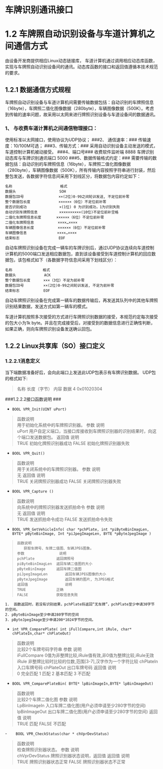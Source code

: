 车牌识别通讯接口
===============
# 1.2  车牌照自动识别设备与车道计算机之间通信方式 #
由设备开发商提供相应Linux动态链接库， 车道计算机通过调用相应动态库函数，实现与车牌照自动识别设备间的通讯。动态库函数的接口和返回值遵循本技术规范的要求。
## 1.2.1  数据通信方式规程 ##
车牌照自动识别设备与车道计算机间需要传输数据包括：自动识别的车牌照信息（16byte），车牌照二值化图像数据（280byte），车辆图像数据（500K）。考虑到传输的速率问题，故采用以太网来进行牌照识别设备与车道设备间的数据通讯。
### 1、	与收费车道计算机之间通信物理接口： ###
使用标准以太网接口，使用协议为UDP协议；
###2、	通信速率：###
传输速度：10/100M可选；
###3、传输方式：###
采用自动识别设备主动发送的模式，车道控制计算机被动接受。
###4、端口号###
收费软件监听端 8888  车牌识别动态库与车牌识别通讯端口 5000
###5、数据传输格式约定：###
需要传输的数据包括：自动识别的车牌照信息（16byte），车牌照二值化图像数据（280byte），车辆图像数据（500K），所有传输内容按照字符串进行封装，然后整包发送，各数据字符信息间采用下划线区分，将数据包内容约定如下：

    名称						格式
    数据头					   SOH
    数据包ID号				  ××(2位)0-99之间轮训发送, 不足位前补零
    整个数据包长度			    ××××××（6位）不足位前补零
    是否识别成功				 ×(1位) 0 为识别成功，1为识别失败
    自动识别车牌照信息		   ××××××××××(10位)不足位前补空格
    二值化车牌照信息长度		 ××××××（6位）不足位前补零
    二值化车牌照信息		   ××××…××××
    车辆图像信息长度		   ××××××（6位）不足位前补零
    车辆图像信息				××××…××××
    结束标志				  EOF
    

自动车牌照识别设备在完成一辆车的车牌识别后，通过UDP协议连续向车道控制计算机的5000端口发送相应数据包，直到该设备接受到车道控制计算机的回应数据包，该包格式如下（各数据字符信息间采用下划线区分）：

    名称				格式
    数据头				ACK
    整个数据包长度		 ×××（3位）不足为前补零
    数据包ID号		   ××(2位)0-99之间轮训发送, 不足为前补零
    结束标志	       EOF

自动车牌照识别设备在完成第一辆车的数据传输后，再发送其队列中的其他车牌照识别结果数据，发送方式如第一辆车的模式。

车道计算机按照多次接受的方式进行车牌照识别数据的接受，本规范约定每次接受的包大小为1k byte。并且在完成接受后，对接受到的数据信息进行正确性判断，如果正确，则向车牌照识别设备发送确认回包。

## 1.2.2  Linux共享库（SO）接口定义 ##
### 1.2.2.1消息定义  ###                                                  
 
当下端数据准备好后，会向此端口上发送此UDP包表示有车牌识别数据。
UDP包的格式如下:
> 	名称	 长度（字节）	 内容
> 	数据	 4	         0x01020304

###1.2.2.2接口函数说明  ###             					                    


- 	`BOOL VPR_Init(UINT uPort)`
> 	函数说明           													 
> 	用于初始化系统中的车牌照识别器。
> 	参数			 说明    		                                    
> 	uPort         用户自定义端口，当接口库接收到车牌照识别器的识别结果时，向这个端口发送数据包。
> 	返回值			说明     												      
> 	TRUE       	  初始化牌照识别器成功
> 	FALSE         初始化牌照识别器失败


- `BOOL VPR_Quit()`
> 	函数说明           													
> 	用于关闭系统中的车牌照识别器。
> 	参数			说明    												      
> 	无
> 	返回值			说明    												      
> 	TRUE    	  关闭牌照识别器成功
> 	FALSE		  关闭牌照识别器失败

- `BOOL VPR_Capture ()` 
> 	函数说明           												
> 	向系统中的牌照识别器发送抓拍命令
> 	参数			说明    												      
> 	无
> 	返回值			说明    												      
> 	TRUE       	  发送抓拍命令成功
> 	FALSE         发送抓拍命令失败


-    `BOOL VPR_GetVehicleInfo(
    		char *pchPlate,
    int *piByteBinImagLen,
    		BYTE* pByteBinImage,
    Int *piJpegImageLen,
    		BYTE *pByteJpegImage
    		)`
>     函数说明   												 
>        获取车牌号、车牌二值图、车辆JPEG图象。
>     参数				说明											  
>     pchPlate			返回牌照号
>     piByteBinImagLen	返回车辆二值图的大小
>     pByteBinImage		返回车牌二值图
>     piJpegImageLen		返回车辆JPEG图像的大小
>     pByteJpegImage		返回车辆的图片, 为JPEG格式
>     返回值			      说明												  
>     TRUE		        正确
>     FALSE			    获取信息失败

	1. 	函数返回时，若没有识别结果，pchPlate将返回“无车牌”，pchPlate至少申请30字节的空间。
	2. pByteBinImage至少申请280字节的空间
	3. pByteJpegImage至少申请200*1024字节的空间。


- `int VPR_ComparePlate( int iFullCompare,int iRule, char* chPlateIn,char* chPlateOut)`

> 	函数说明   												 
> 	     比较2个车牌号码字符串
> 	参数			  说明												  
> 	iFullCompare  0值为非整牌比较,iRule值有效,非0值为整牌比较,iRule无效
> 	iRule	      非整牌比较时比较的位数,范围[3-7],汉字作为一个字符比较
> 	chPlateIn     入口车牌号码
> 	chPlateOut    出口车牌号码
> 	返回值			说明												  
> 	0   完全匹配
> 	1   匹配
> 	2   基本匹配
> 	3   不匹配


-   `BOOL VPR_ComparePlateBin( BYTE* lpBinImageIn,BYTE* lpBinImageOut)`
> 	函数说明           												
> 	    比较2个车牌二值化图
> 	参数			 说明    												      
> 	LpBinImageIn  入口车牌二值化图(用户必须申请至少280字节的空间)
> 	lpBinImageOut 出口车牌二值化图(用户必须申请至少280字节的空间)
> 	返回值			说明    												      
> 	TRUE          匹配
> 	FALSE         不匹配


-`    BOOL VPR_CheckStatus(char * chVprDevStatus)`
> 	函数说明           												
> 	检查牌照识别器状态。
> 	参数			     说明    												
> 	chVprDevStatus	   牌照识别器状态说明，返回值
> 	返回值			     说明    												
> 	TRUE               牌照识别器状态正常
> 	FALSE              牌照识别器状态不正常    

